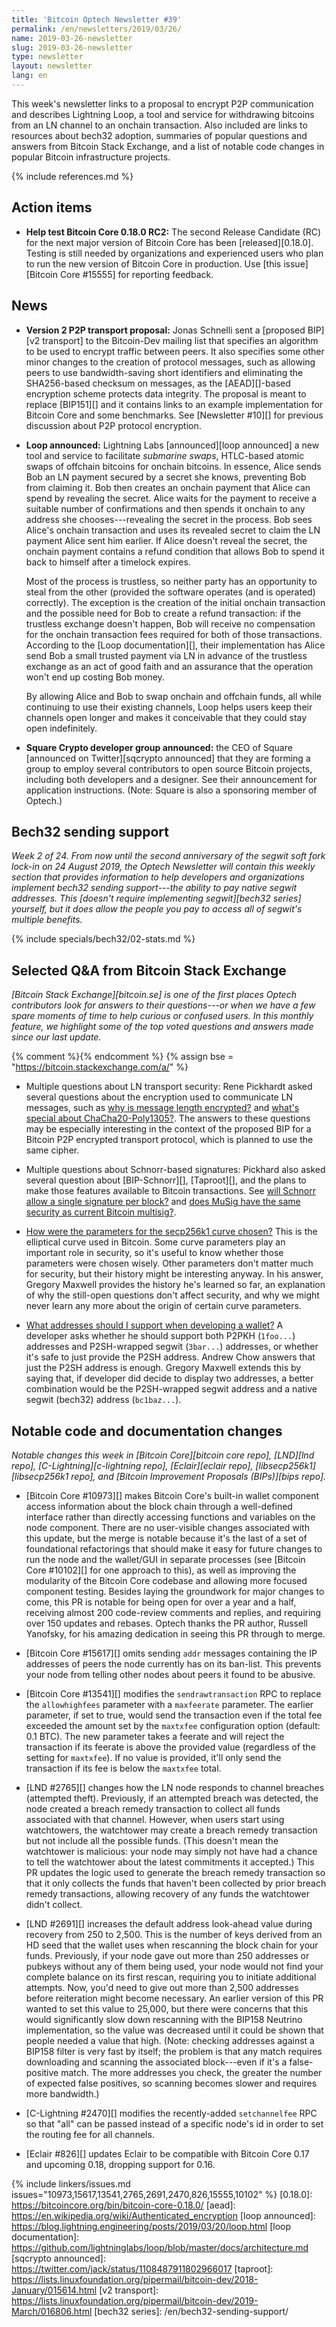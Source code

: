 ```yaml
---
title: 'Bitcoin Optech Newsletter #39'
permalink: /en/newsletters/2019/03/26/
name: 2019-03-26-newsletter
slug: 2019-03-26-newsletter
type: newsletter
layout: newsletter
lang: en
---
```

This week's newsletter links to a proposal to encrypt P2P communication
and describes Lightning Loop, a tool and service for withdrawing
bitcoins from an LN channel to an onchain transaction.  Also included
are links to resources about bech32 adoption, summaries of popular
questions and answers from Bitcoin Stack Exchange, and a list of notable
code changes in popular Bitcoin infrastructure projects.

{% include references.md %}

## Action items

- **Help test Bitcoin Core 0.18.0 RC2:** The second Release Candidate
  (RC) for the next major version of Bitcoin Core has been [released][0.18.0].
  Testing is still needed by organizations and experienced users who
  plan to run the new version of Bitcoin Core in production.  Use [this
  issue][Bitcoin Core #15555] for reporting feedback.

## News

- **Version 2 P2P transport proposal:** Jonas Schnelli sent a [proposed
  BIP][v2 transport] to the Bitcoin-Dev mailing list that specifies an algorithm to be
  used to encrypt traffic between peers.  It also specifies some other
  minor changes to the creation of protocol messages, such as allowing
  peers to use bandwidth-saving short identifiers and eliminating the
  SHA256-based checksum on messages, as the [AEAD][]-based encryption
  scheme protects data integrity.  The proposal is meant to replace
  [BIP151][] and it contains links to an example implementation for
  Bitcoin Core and some benchmarks.  See [Newsletter #10][] for previous
  discussion about P2P protocol encryption.

- **Loop announced:** Lightning Labs [announced][loop announced] a new
  tool and service to facilitate *submarine swaps*, HTLC-based atomic
  swaps of offchain bitcoins for onchain bitcoins.  In essence, Alice
  sends Bob an LN payment secured by a secret she knows, preventing Bob
  from claiming it.  Bob then creates an onchain payment that Alice can
  spend by revealing the secret.  Alice waits for the payment to receive
  a suitable number of confirmations and then spends it onchain to any
  address she chooses---revealing the secret in the process.  Bob sees
  Alice's onchain transaction and uses its revealed secret to claim the
  LN payment Alice sent him earlier.  If Alice doesn't reveal the secret,
  the onchain payment contains a refund condition that allows Bob to
  spend it back to himself after a timelock expires.

    Most of the process is trustless, so neither party has an
    opportunity to steal from the other (provided the software operates
    (and is operated) correctly).  The exception is the creation of the
    initial onchain transaction and the possible need for Bob to create
    a refund transaction: if the trustless exchange doesn't happen, Bob
    will receive no compensation for the onchain transaction fees
    required for both of those transactions.  According to the [Loop
    documentation][], their implementation has Alice send Bob a small
    trusted payment via LN in advance of the trustless exchange as an act of
    good faith and an assurance that the operation won't end up costing
    Bob money.

    By allowing Alice and Bob to swap onchain and offchain funds, all
    while continuing to use their existing channels, Loop helps users
    keep their channels open longer and makes it conceivable that they
    could stay open indefinitely.

- **Square Crypto developer group announced:** the CEO of Square
  [announced on Twitter][sqcrypto announced] that they are forming a
  group to employ several contributors to open source Bitcoin projects,
  including both developers and a designer.  See their announcement for
  application instructions.  (Note: Square is also a sponsoring member
  of Optech.)

## Bech32 sending support

*Week 2 of 24.  From now until the second anniversary of the segwit soft
fork lock-in on 24 August 2019, the Optech Newsletter will contain this
weekly section that provides information to help developers and
organizations implement bech32 sending support---the ability to pay
native segwit addresses.  This [doesn't require implementing
segwit][bech32 series] yourself, but it does allow the people you pay to
access all of segwit's multiple benefits.*

{% include specials/bech32/02-stats.md %}

## Selected Q&A from Bitcoin Stack Exchange

*[Bitcoin Stack Exchange][bitcoin.se] is one of the first places Optech
contributors look for answers to their questions---or when we have a
few spare moments of time to help curious or confused users.  In
this monthly feature, we highlight some of the top voted questions and
answers made since our last update.*

{% comment %}<!-- https://bitcoin.stackexchange.com/search?tab=votes&q=created%3a1m..%20is%3aanswer -->{% endcomment %}
{% assign bse = "https://bitcoin.stackexchange.com/a/" %}

- Multiple questions about LN transport security: Rene Pickhardt asked
  several questions about the encryption used to communicate LN
  messages, such as [why is message length encrypted?]({{bse}}85259) and
  [what's special about ChaCha20-Poly1305?]({{bse}}84953).  The answers
  to these questions may be especially interesting in the context of the
  proposed BIP for a Bitcoin P2P encrypted transport protocol, which is
  planned to use the same cipher.

- Multiple questions about Schnorr-based signatures: Pickhard also asked
  several question about [BIP-Schnorr][], [Taproot][], and the plans to
  make those features available to Bitcoin transactions.  See [will
  Schnorr allow a single signature per block?]({{bse}}85213) and [does
  MuSig have the same security as current Bitcoin
  multisig?]({{bse}}85101).

- [How were the parameters for the secp256k1 curve chosen?]({{bse}}85387)
  This is the elliptical curve used in Bitcoin.
  Some curve parameters play an important role in security, so it's
  useful to know whether those parameters were chosen wisely.  Other
  parameters don't matter much for security, but their history might be
  interesting anyway.  In his answer, Gregory Maxwell provides the
  history he's learned so far, an explanation of why the still-open
  questions don't affect security, and why we might never learn any more
  about the origin of certain curve parameters.

- [What addresses should I support when developing a wallet?]({{bse}}84978)
  A developer asks whether he should support both
  P2PKH (`1foo...`) addresses and P2SH-wrapped segwit (`3bar...`)
  addresses, or whether it's safe to just provide the P2SH address.
  Andrew Chow answers that just the P2SH address is enough.  Gregory
  Maxwell extends this by saying that, if developer did decide to
  display two addresses, a better combination would be the P2SH-wrapped
  segwit address and a native segwit (bech32) address (`bc1baz...`).

## Notable code and documentation changes

*Notable changes this week in [Bitcoin Core][bitcoin core repo],
[LND][lnd repo], [C-Lightning][c-lightning repo], [Eclair][eclair repo],
[libsecp256k1][libsecp256k1 repo], and [Bitcoin Improvement Proposals
(BIPs)][bips repo].*

- [Bitcoin Core #10973][] makes Bitcoin Core's built-in wallet component access
  information about the block chain through a well-defined interface
  rather than directly accessing functions and variables on the node component.
  There are no user-visible changes associated
  with this update, but the merge is notable because it's the last of a
  set of foundational refactorings that should make it easy for
  future changes to run the node and the wallet/GUI in separate
  processes (see [Bitcoin Core #10102][] for one approach to this), as
  well as improving the modularity of the Bitcoin Core codebase and
  allowing more focused component testing.
  Besides laying the groundwork for major changes to come, this PR is
  notable for being open for over a year and a half, receiving almost
  200 code-review comments and replies, and requiring over 150 updates
  and rebases.  Optech thanks the PR author, Russell Yanofsky, for his
  amazing dedication in seeing this PR through to merge.

- [Bitcoin Core #15617][] omits sending `addr` messages containing the
  IP addresses of peers the node currently has on its ban-list.  This
  prevents your node from telling other nodes about peers it found
  to be abusive.

- [Bitcoin Core #13541][] modifies the `sendrawtransaction` RPC to
  replace the `allowhighfees` parameter with a `maxfeerate` parameter.
  The earlier parameter, if set to true, would send the transaction even
  if the total fee exceeded the amount set by the `maxtxfee`
  configuration option (default: 0.1 BTC).  The new parameter takes a
  feerate and will reject the transaction if its feerate is above the
  provided value (regardless of the setting for `maxtxfee`).  If no
  value is provided, it'll only send the transaction if its fee is
  below the `maxtxfee` total.

- [LND #2765][] changes how the LN node responds to channel breaches
  (attempted theft).  Previously, if an attempted breach was detected,
  the node created a breach remedy transaction to collect all funds
  associated with that channel.  However, when users start using
  watchtowers, the watchtower may create a breach remedy transaction
  but not include all the possible funds.  (This doesn't mean the
  watchtower is malicious: your node may simply not have had a chance to
  tell the watchtower about the latest commitments it accepted.) This PR
  updates the logic used to generate the breach remedy transaction so
  that it only collects the funds that haven't been collected by prior
  breach remedy transactions, allowing recovery of any funds the
  watchtower didn't collect.

- [LND #2691][] increases the default address look-ahead value during
  recovery from 250 to 2,500.  This is the number of keys derived from
  an HD seed that the wallet uses when rescanning the block chain for
  your funds.  Previously, if your node gave out more than 250 addresses
  or pubkeys without any of them being used, your node would not find
  your complete balance on its first rescan, requiring you to initiate
  additional attempts.  Now, you'd need to give out more than 2,500
  addresses before reiteration might become necessary.  An earlier
  version of this PR wanted to set this value to 25,000, but there were
  concerns that this would significantly slow down rescanning with the
  BIP158 Neutrino implementation, so the value was decreased until it
  could be shown that people needed a value that high.  (Note: checking
  addresses against a BIP158 filter is very fast by itself; the problem
  is that any match requires downloading and scanning the associated
  block---even if it's a false-positive match.  The more addresses you
  check, the greater the number of expected false positives, so scanning
  becomes slower and requires more bandwidth.)

- [C-Lightning #2470][] modifies the recently-added `setchannelfee` RPC
  so that "all" can be passed instead of a specific node's id in order
  to set the routing fee for all channels.

- [Eclair #826][] updates Eclair to be compatible with Bitcoin Core 0.17
  and upcoming 0.18, dropping support for 0.16.

{% include linkers/issues.md issues="10973,15617,13541,2765,2691,2470,826,15555,10102" %}
[0.18.0]: https://bitcoincore.org/bin/bitcoin-core-0.18.0/
[aead]: https://en.wikipedia.org/wiki/Authenticated_encryption
[loop announced]: https://blog.lightning.engineering/posts/2019/03/20/loop.html
[loop documentation]: https://github.com/lightninglabs/loop/blob/master/docs/architecture.md
[sqcrypto announced]: https://twitter.com/jack/status/1108487911802966017
[taproot]: https://lists.linuxfoundation.org/pipermail/bitcoin-dev/2018-January/015614.html
[v2 transport]: https://lists.linuxfoundation.org/pipermail/bitcoin-dev/2019-March/016806.html
[bech32 series]: /en/bech32-sending-support/
